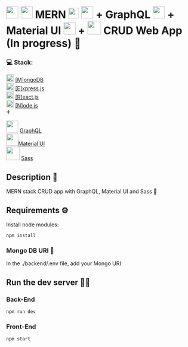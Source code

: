 # <img src="https://cdn.icon-icons.com/icons2/2415/PNG/512/mongodb_original_logo_icon_146424.png" width="32px"> <img src="https://cdn.icon-icons.com/icons2/2699/PNG/512/expressjs_logo_icon_169185.png" width="32px"/> MERN <img src="https://cdn.icon-icons.com/icons2/2415/PNG/512/react_original_logo_icon_146374.png" width="28px"/> <img src="https://cdn.icon-icons.com/icons2/2415/PNG/512/nodejs_plain_logo_icon_146409.png" width="32px"/> + GraphQL <img src="https://cdn.icon-icons.com/icons2/2107/PNG/512/file_type_graphql_icon_130564.png" width="32px"/> + Material UI <img src='https://cdn.icon-icons.com/icons2/2248/PNG/512/material_ui_icon_137419.png' width='32px'> + <img src='https://cdn.icon-icons.com/icons2/2107/PNG/512/file_type_sass_icon_130182.png' width='36px'> CRUD Web App (In progress) 🙌

### 💻 Stack: <br/>

<img src="https://cdn.icon-icons.com/icons2/2415/PNG/512/mongodb_original_logo_icon_146424.png" width="20px"/> [[M]ongoDB](https://www.mongodb.com/)<br>
<img src="https://cdn.icon-icons.com/icons2/2415/PNG/512/express_original_logo_icon_146527.png" width="20px"/> [[E]xpress.js](https://expressjs.com/)<br>
<img src="https://cdn.icon-icons.com/icons2/2415/PNG/512/react_original_logo_icon_146374.png" width="20px"/> [[R]eact.js](https://reactjs.org/)<br>
<img src="https://cdn.icon-icons.com/icons2/2415/PNG/512/nodejs_plain_logo_icon_146409.png" width="20px"/> [[N]ode.js](https://nodejs.org/en/)<br>
➕

<img src="https://cdn.icon-icons.com/icons2/2107/PNG/512/file_type_graphql_icon_130564.png" width="32px"/> [GraphQL](https://graphql.org/)<br/>
<img src='https://cdn.icon-icons.com/icons2/2248/PNG/512/material_ui_icon_137419.png' width='32px'>[Material UI](https://mui.com/)<br/>
<img src='https://cdn.icon-icons.com/icons2/2107/PNG/512/file_type_sass_icon_130182.png' width='36px'> [Sass](https://sass-lang.com/)

## Description 📜

MERN stack CRUD app with GraphQL, Material UI and Sass 🤗

## Requirements ⚙️

Install node modules: <br>

```
npm install
```

### Mongo DB URI 🍃

In the ./backend/.env file, add your Mongo URI

## Run the dev server 👨‍💻

### Back-End

```
npm run dev
```

### Front-End

```
npm start
```
